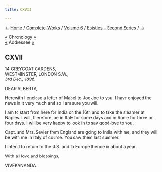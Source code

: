 ```yaml
---
title: CXVII

---
```

<div>

[←](116_sisters.htm) [Home](../../../index.htm) /
[Complete-Works](../../complete_works.htm) / [Volume
6](../volume_6_contents.htm) / [Epistles – Second
Series](epistles_second_series_contents.htm) / [→](118_mrs_bull.htm)

  

[«](116_sisters.htm) Chronology
[»](../../volume_8/epistles_fourth_series/086_joe.htm)  
[«](../../volume_7/epistles_third_series/33_sister.htm) Addressee
[»](120_alberta.htm)

## CXVII

14 GREYCOAT GARDENS,  
WESTMINSTER, LONDON S.W.,  
*3rd Dec., 1896.*

DEAR ALBERTA,

Herewith I enclose a letter of Mabel to Joe Joe to you. I have enjoyed
the news in it very much and so I am sure you will.

I am to start from here for India on the 16th and to take the steamer at
Naples. I will, therefore, be in Italy for some days and in Rome for
three or four days. I will be very happy to look in to say good-bye to
you.

Capt. and Mrs. Sevier from England are going to India with me, and they
will be with me in Italy of course. You saw them last summer.

I intend to return to the U.S. and to Europe thence in about a year.

With all love and blessings,

VIVEKANANDA.

</div>

